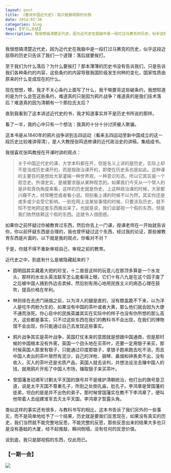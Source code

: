 ```yaml
---
layout: post
title: 《重说中国近代史》：我只是鄙视假的东西
date: 2014-03-30
categories: blog
tags: [学习,总结]
description: 我很想搞清楚近代史，因为近代史在我脑中是一段打过马赛克的历史，似乎这段近屈辱的历史只告诉了我们一个道理：落后就要挨打。
---
```


我很想搞清楚近代史，因为近代史在我脑中是一段打过马赛克的历史，似乎这段近屈辱的历史只告诉了我们一个道理：落后就要挨打。

至于我们为什么落后？为什么要挨打？那本薄薄的历史书没有告诉我们，只是告诉我们各种条约的内容，这些条约的内容导致我国阶级发生何种的变化，国家性质由原来的什么变成现在的什么。

现在想想，嚓，我才不关心条约上面写了什么，我干嘛要背这些破条约，我想知道的是为什么会签这些条约，难道真的只是因为鸦片战争？难道真的是我们技术落后？难道真的因为清朝有一个那拉氏太后？

直到我看到了这本讲述近代史的书，我才知道事实并不是历史书所说的那样。

看了一半，我的心中只有一个想法：我真的十分十分讨厌被人欺骗。

这本书是从1840年的鸦片战争讲到五四运动（看来五四运动至新中国成立的这一段历史比较难讲得清），是人大教授张鸣选修课的近代政治史的讲稿，集结成书。

我很喜欢张鸣教授在开课时讲的观点：

> 关于中国近代史的课，大学本科都在开，但是名义上讲的是历史，实际上却不是当成历史课开的，而是按政治课开的，即使在历史系也是如此。这种课的主要目的是想给大家灌输一种世界观，一种意识形态，所以它其实是一个观念史。所谓史实，是被要求服从某种观念的。如果我们今天从一个常人的是非和真伪角度来看，这样的历史就是伪史。上这种政治课的时候，大家都兴趣不大，经常睡觉或者看小说。但别看上课的时候不以为然，其实你还是或多或少会受它影响，一到在网上谈某些事情的时候，只要涉及历史，就不知不觉地把这套东西搬出来了。也就是说，我们会鄙视一个假的东西，但是我们依然依赖这个假的东西。这就令人很困惑。

如果你之前怀疑过你被教育过东西，然后你去上一门课，授课老师在一开始就告诉你，你以前怀疑东西是合理的，我也曾怀疑过这个东西，经过我的论证，那些被教育东西是片面的，以下就是我的观点，你看对不对？

于是，你就不得不重新审视自己，审视之前的教育。

近代史之中，到底有什么是被隐藏起来的？

- 圆明园其实藏着大把的珍宝，十二兽首这样的玩意儿在那顶多算是一个水龙头，那样的水龙头英法联军怎么能看得上眼，它们十有八九是在这个园子废了之后被中国人搞到外边去卖掉，然后别有用心地用民族主义的病态心理在鼓吹，提高价格在牟利。

- 林则徐在去虎门硝烟之前，以为洋人的腿是直的，没有膝盖跪不下来，以为洋人是吃牛肉粉为生的，如果没有中国的茶叶或者大黄，那么他们就会因为大便不通而涨死。你心目中的民族英雄其实在实际中的样子也没有你所想的那么高大，这些都是事实，只不过这些东西在我们的教科书不会出现，在我们的博物馆不会出现，你只能通过自己去发现这些事实。

- 鸦片战争其实是茶叶战争，英国打仗本来的意图就是想跟中国通商，但是那时候的中国根本没有外需，英国一个劲头地在买茶叶，还要一定用银子来买，那时候英国人那里有银子，只能通过印度那银子，拿银子跑来跑去吃不消，而且中国人卖出的茶叶居然有泥沙，自己的洋枪、钢琴、鼻烟和钟表卖不出，没有收入，买入的茶叶还是劣质产品，英国人就去谈判，并想法设法去赚中国人的钱，就用鸦片开拓了中国人市场，赚取银子来买茶叶。

- 曾国藩发动湘军讨剿太平天国的旗号并不是维护清朝统治，他打出的旗号是卫道，说是太平天国不尊重孔子，所到之处倒孔庙，批孔子。李鸿章是曾国藩的徒弟，坦白的是是并不出色的弟子，那时候曾国藩实在教不下李鸿章了，便叫他带着人去组建淮军去灭太平天国，李鸿章才暂露头角。

类似这样的事实还有很多，与教科书写的相比，这本书告诉了我们另外的一些事实，而不是简单地给予了一个结果，历史就是要我们反思现在，如果没有真实的历史，我们当然就不能完整地反思，不能完整的反思，那些反思出来的结果大多也只是没有基础的大厦，经不起推敲，瞬间倒塌，没有任何的反思价值。

说到底，我只是鄙视假的东西，仅此而已。

### 【一期一会】

![](http://openmindclub.qiniudn.com/cnfeat/image/ZengGuofan-shendu.jpg)